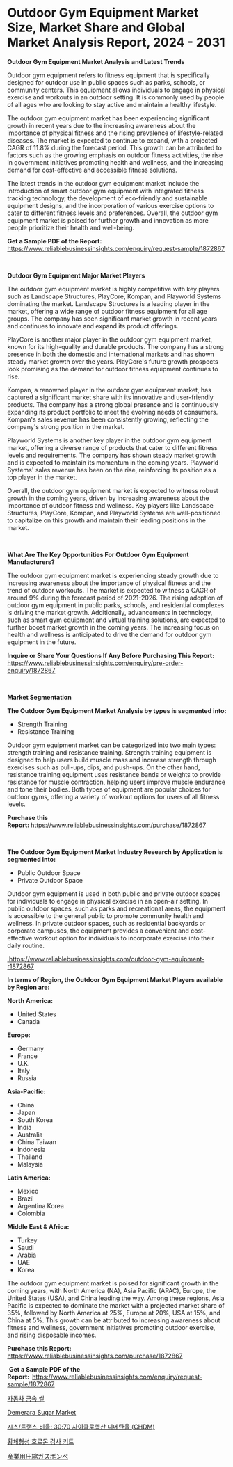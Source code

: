 <p><h1>Outdoor Gym Equipment Market Size, Market Share and Global Market Analysis Report, 2024 - 2031</h1></p><p><strong>Outdoor Gym Equipment Market Analysis and Latest Trends</strong></p>
<p><p>Outdoor gym equipment refers to fitness equipment that is specifically designed for outdoor use in public spaces such as parks, schools, or community centers. This equipment allows individuals to engage in physical exercise and workouts in an outdoor setting. It is commonly used by people of all ages who are looking to stay active and maintain a healthy lifestyle.</p><p>The outdoor gym equipment market has been experiencing significant growth in recent years due to the increasing awareness about the importance of physical fitness and the rising prevalence of lifestyle-related diseases. The market is expected to continue to expand, with a projected CAGR of 11.8% during the forecast period. This growth can be attributed to factors such as the growing emphasis on outdoor fitness activities, the rise in government initiatives promoting health and wellness, and the increasing demand for cost-effective and accessible fitness solutions.</p><p>The latest trends in the outdoor gym equipment market include the introduction of smart outdoor gym equipment with integrated fitness tracking technology, the development of eco-friendly and sustainable equipment designs, and the incorporation of various exercise options to cater to different fitness levels and preferences. Overall, the outdoor gym equipment market is poised for further growth and innovation as more people prioritize their health and well-being.</p></p>
<p><strong>Get a Sample PDF of the Report:&nbsp;</strong> <a href="https://www.reliablebusinessinsights.com/enquiry/request-sample/1872867">https://www.reliablebusinessinsights.com/enquiry/request-sample/1872867</a></p>
<p>&nbsp;</p>
<p><strong>Outdoor Gym Equipment Major Market Players</strong></p>
<p><p>The outdoor gym equipment market is highly competitive with key players such as Landscape Structures, PlayCore, Kompan, and Playworld Systems dominating the market. Landscape Structures is a leading player in the market, offering a wide range of outdoor fitness equipment for all age groups. The company has seen significant market growth in recent years and continues to innovate and expand its product offerings.</p><p>PlayCore is another major player in the outdoor gym equipment market, known for its high-quality and durable products. The company has a strong presence in both the domestic and international markets and has shown steady market growth over the years. PlayCore's future growth prospects look promising as the demand for outdoor fitness equipment continues to rise.</p><p>Kompan, a renowned player in the outdoor gym equipment market, has captured a significant market share with its innovative and user-friendly products. The company has a strong global presence and is continuously expanding its product portfolio to meet the evolving needs of consumers. Kompan's sales revenue has been consistently growing, reflecting the company's strong position in the market.</p><p>Playworld Systems is another key player in the outdoor gym equipment market, offering a diverse range of products that cater to different fitness levels and requirements. The company has shown steady market growth and is expected to maintain its momentum in the coming years. Playworld Systems' sales revenue has been on the rise, reinforcing its position as a top player in the market.</p><p>Overall, the outdoor gym equipment market is expected to witness robust growth in the coming years, driven by increasing awareness about the importance of outdoor fitness and wellness. Key players like Landscape Structures, PlayCore, Kompan, and Playworld Systems are well-positioned to capitalize on this growth and maintain their leading positions in the market.</p></p>
<p>&nbsp;</p>
<p><strong>What Are The Key Opportunities For Outdoor Gym Equipment Manufacturers?</strong></p>
<p><p>The outdoor gym equipment market is experiencing steady growth due to increasing awareness about the importance of physical fitness and the trend of outdoor workouts. The market is expected to witness a CAGR of around 9% during the forecast period of 2021-2026. The rising adoption of outdoor gym equipment in public parks, schools, and residential complexes is driving the market growth. Additionally, advancements in technology, such as smart gym equipment and virtual training solutions, are expected to further boost market growth in the coming years. The increasing focus on health and wellness is anticipated to drive the demand for outdoor gym equipment in the future.</p></p>
<p><strong>Inquire or Share Your Questions If Any Before Purchasing This Report:</strong> <a href="https://www.reliablebusinessinsights.com/enquiry/pre-order-enquiry/1872867">https://www.reliablebusinessinsights.com/enquiry/pre-order-enquiry/1872867</a></p>
<p>&nbsp;</p>
<p><strong>Market Segmentation</strong></p>
<p><strong>The Outdoor Gym Equipment Market Analysis by types is segmented into:</strong></p>
<p><ul><li>Strength Training</li><li>Resistance Training</li></ul></p>
<p><p>Outdoor gym equipment market can be categorized into two main types: strength training and resistance training. Strength training equipment is designed to help users build muscle mass and increase strength through exercises such as pull-ups, dips, and push-ups. On the other hand, resistance training equipment uses resistance bands or weights to provide resistance for muscle contraction, helping users improve muscle endurance and tone their bodies. Both types of equipment are popular choices for outdoor gyms, offering a variety of workout options for users of all fitness levels.</p></p>
<p><strong>Purchase this Report:&nbsp;</strong><a href="https://www.reliablebusinessinsights.com/purchase/1872867">https://www.reliablebusinessinsights.com/purchase/1872867</a></p>
<p>&nbsp;</p>
<p><strong>The Outdoor Gym Equipment Market Industry Research by Application is segmented into:</strong></p>
<p><ul><li>Public Outdoor Space</li><li>Private Outdoor Space</li></ul></p>
<p><p>Outdoor gym equipment is used in both public and private outdoor spaces for individuals to engage in physical exercise in an open-air setting. In public outdoor spaces, such as parks and recreational areas, the equipment is accessible to the general public to promote community health and wellness. In private outdoor spaces, such as residential backyards or corporate campuses, the equipment provides a convenient and cost-effective workout option for individuals to incorporate exercise into their daily routine.</p></p>
<p><a href="https://www.reliablebusinessinsights.com/outdoor-gym-equipment-r1872867">&nbsp;https://www.reliablebusinessinsights.com/outdoor-gym-equipment-r1872867</a></p>
<p><strong>In terms of Region, the Outdoor Gym Equipment Market Players available by Region are:</strong></p>
<p>
    <p> <strong> North America: </strong>
        <ul>
            <li>United States</li>
            <li>Canada</li>
        </ul>
        </p> 
    <p> <strong> Europe: </strong>
        <ul>
            <li>Germany</li>
            <li>France</li>
            <li>U.K.</li>
            <li>Italy</li>
            <li>Russia</li>
        </ul>
        </p> 
    <p> <strong> Asia-Pacific: </strong>
        <ul>
            <li>China</li>
            <li>Japan</li>
            <li>South Korea</li>
            <li>India</li>
            <li>Australia</li>
            <li>China Taiwan</li>
            <li>Indonesia</li>
            <li>Thailand</li>
            <li>Malaysia</li>
        </ul>
        </p> 
    <p> <strong> Latin America: </strong>
        <ul>
            <li>Mexico</li>
            <li>Brazil</li>
            <li>Argentina Korea</li>
            <li>Colombia</li>
        </ul>
        </p> 
    <p> <strong> Middle East & Africa: </strong>
        <ul>
            <li>Turkey</li>
            <li>Saudi</li>
            <li>Arabia</li>
            <li>UAE</li>
            <li>Korea</li>
        </ul>
    </p>
    </p>
<p><p>The outdoor gym equipment market is poised for significant growth in the coming years, with North America (NA), Asia Pacific (APAC), Europe, the United States (USA), and China leading the way. Among these regions, Asia Pacific is expected to dominate the market with a projected market share of 35%, followed by North America at 25%, Europe at 20%, USA at 15%, and China at 5%. This growth can be attributed to increasing awareness about fitness and wellness, government initiatives promoting outdoor exercise, and rising disposable incomes.</p></p>
<p><strong>Purchase this Report: </strong><a href="https://www.reliablebusinessinsights.com/purchase/1872867">https://www.reliablebusinessinsights.com/purchase/1872867</a></p>
<p>&nbsp;<strong>Get a Sample PDF of the Report:&nbsp;&nbsp;</strong><a href="https://www.reliablebusinessinsights.com/enquiry/request-sample/1872867">https://www.reliablebusinessinsights.com/enquiry/request-sample/1872867</a></p>
<p><strong></strong></p>
<p><p><a href="https://github.com/romeshmittrochakma11/Market-Research-Report-List-1/blob/main/8361403163375.md">자동차 금속 씰</a></p><p><a href="https://github.com/KeeganBarrows2023/Market-Research-Report-List-1/blob/main/demerara-sugar-market.md">Demerara Sugar Market</a></p><p><a href="https://medium.com/@sherlock567567/%EC%8B%9C%EC%8A%A4-%ED%8A%B8%EB%9E%9C%EC%8A%A4-%EB%B9%84%EC%9C%A8-%EC%82%AC%EC%9D%B4%ED%81%B4%EB%A1%9C%ED%97%A5%EC%82%B0-%EB%94%94%EB%A9%94%ED%83%84%EC%98%AC-chdm-%EC%8B%9C%EC%9E%A5-%EC%A0%90%EC%9C%A0%EC%9C%A8-%EB%B0%8F-%EC%83%88%EB%A1%9C%EC%9A%B4-%ED%8A%B8%EB%A0%8C%EB%93%9C-%EB%B6%84%EC%84%9D-%EC%A2%85%EB%A5%98-%EC%9D%91%EC%9A%A9-%EC%A2%85%EB%A3%8C%EC%9A%A9-%EB%B0%8F-2024%EB%85%84%EB%B6%80%ED%84%B0-2031%EB%85%84%EA%B9%8C%EC%A7%80%EC%9D%98-%EC%98%88%EC%B8%A1%EC%97%90-%EB%94%B0%EB%9D%BC-322a260051c3">시스/트랜스 비율: 30:70 사이클로헥산 디메탄올 (CHDM)</a></p><p><a href="https://medium.com/@salennagilmor1/quot-luteinizing-hormone-test-kit-%EC%8B%9C%EC%9E%A5-%EC%97%AD%ED%95%99%EA%B3%BC-%EC%84%B1%EC%9E%A5-%EB%8F%99%EB%A0%A5%EC%9D%84-%EB%B6%84%EC%84%9D%ED%95%98%EA%B3%A0-2024%EB%85%84%EB%B6%80%ED%84%B0-2031%EB%85%84%EA%B9%8C%EC%A7%80-%EC%98%88%EC%B8%A1%ED%95%A9%EB%8B%88%EB%8B%A4-quot-0cef482f3009">황체형성 호르몬 검사 키트</a></p><p><a href="https://medium.com/@attyourniture/%E5%B7%A5%E6%A5%AD%E7%94%A8%E5%9C%A7%E7%B8%AE%E3%82%AC%E3%82%B9%E3%82%B7%E3%83%AA%E3%83%B3%E3%83%80%E3%83%BC%E3%81%AE%E5%B8%82%E5%A0%B4%E3%82%B7%E3%82%A7%E3%82%A2%E3%81%A8%E5%B8%82%E5%A0%B4%E5%88%86%E6%9E%90-%E6%88%90%E9%95%B7%E3%83%88%E3%83%AC%E3%83%B3%E3%83%89%E3%81%A8%E4%BA%88%E6%B8%AC-2024%E5%B9%B4-2031%E5%B9%B4-4e41bb8bd6ce">産業用圧縮ガスボンベ</a></p></p>